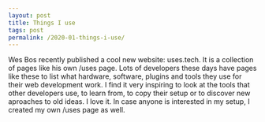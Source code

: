 ```yaml
---
layout: post
title: Things I use
tags: post
permalink: /2020-01-things-i-use/
---
```


Wes Bos recently published a cool new website: uses.tech. It is a collection of pages like his own /uses page. Lots of developers these days have pages like these to list what hardware, software, plugins and tools they use for their web development work. I find it very inspiring to look at the tools that other developers use, to learn from, to copy their setup or to discover new aproaches to old ideas. I love it. In case anyone is interested in my setup, I created my own /uses page as well.
